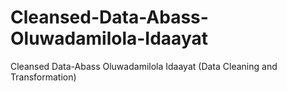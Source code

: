# Cleansed-Data-Abass-Oluwadamilola-Idaayat
Cleansed Data-Abass Oluwadamilola Idaayat (Data Cleaning and Transformation)
